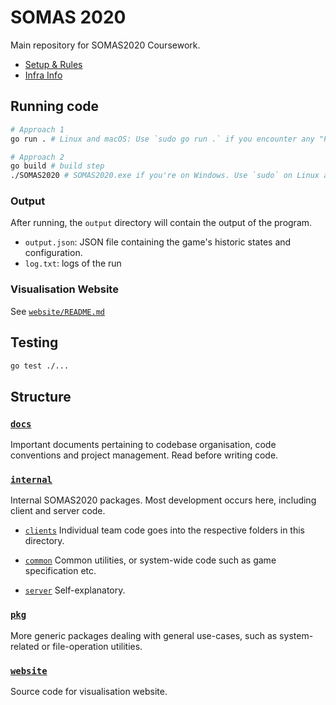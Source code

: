 # SOMAS 2020

Main repository for SOMAS2020 Coursework.

- [Setup & Rules](./docs/SETUP.md)
- [Infra Info](./docs/INFRA.md)

## Running code
```bash
# Approach 1
go run . # Linux and macOS: Use `sudo go run .` if you encounter any "Permission denied" errors.

# Approach 2
go build # build step
./SOMAS2020 # SOMAS2020.exe if you're on Windows. Use `sudo` on Linux and macOS as Approach 1 if required.
```

### Output
After running, the `output` directory will contain the output of the program.
- `output.json`: JSON file containing the game's historic states and configuration.
- `log.txt`: logs of the run

### Visualisation Website
See [`website/README.md`](website/README.md)

## Testing
```bash
go test ./...
```

## Structure

### [`docs`](docs)
Important documents pertaining to codebase organisation, code conventions and project management. Read before writing code.

### [`internal`](internal)
Internal SOMAS2020 packages. Most development occurs here, including client and server code.

- [`clients`](internal/clients)
Individual team code goes into the respective folders in this directory.

- [`common`](internal/common)
Common utilities, or system-wide code such as game specification etc.

- [`server`](internal/server)
Self-explanatory.

### [`pkg`](pkg)
More generic packages dealing with general use-cases, such as system-related or file-operation utilities.

### [`website`](website)
Source code for visualisation website.
